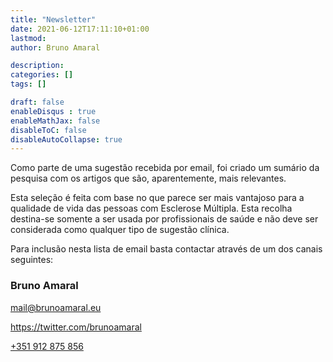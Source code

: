 ```yaml
---
title: "Newsletter"
date: 2021-06-12T17:11:10+01:00
lastmod: 
author: Bruno Amaral

description: 
categories: []
tags: []

draft: false
enableDisqus : true
enableMathJax: false
disableToC: false
disableAutoCollapse: true
---
```


Como parte de uma sugestão recebida por email, foi criado um sumário da pesquisa com os artigos que são, aparentemente, mais relevantes.

Esta seleção é feita com base no que parece ser mais vantajoso para a qualidade de vida das pessoas com Esclerose Múltipla. Esta recolha destina-se somente a ser usada por profissionais de saúde e não deve ser considerada como qualquer tipo de sugestão clínica.


Para inclusão nesta lista de email basta contactar através de um dos canais seguintes:

### Bruno Amaral

mail@brunoamaral.eu

https://twitter.com/brunoamaral

[+351 912 875 856](tel:+351912875856)
